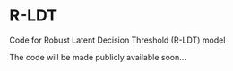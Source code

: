 # R-LDT
Code for Robust Latent Decision Threshold (R-LDT) model

The code will be made publicly available soon...
